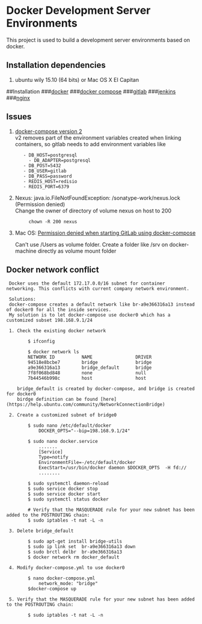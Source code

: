 # Docker Development Server Environments
This project is used to build a development server environments based on docker.

## Installation dependencies
1. ubuntu wily 15.10 (64 bits) or Mac OS X EI Capitan



##Installation
###[docker](doc/install/docker.md)
###[docker compose](doc/install/dockercompose.md)
###[gitlab](doc/install/gitlab.md)
###[jenkins](doc/install/jenkins.md)
###[nginx](doc/install/nginx.md)

## Issues
1. [docker-compose version 2](https://github.com/sameersbn/docker-gitlab/issues/630)    
v2 removes part of the environment variables created when linking containers, so gitlab needs to add environment variables like

     	  - DB_HOST=postgresql
		    - DB_ADAPTER=postgresql
	      - DB_POST=5432
	      - DB_USER=gitlab
	      - DB_PASS=password
	      - REDIS_HOST=redisio
	      - REDIS_PORT=6379

2. Nexus: java.io.FileNotFoundException: /sonatype-work/nexus.lock (Permission denied)  
   Change the owner of directory of volume nexus on host to 200

			chown -R 200 nexus

3. Mac OS: [Permission denied when starting GitLab using docker-compose](https://github.com/sameersbn/docker-gitlab/issues/410)

   Can't use /Users as volume folder. Create a folder like /srv on docker-machine directly as volume mount folder

## Docker network conflict  
	 Docker uses the default 172.17.0.0/16 subnet for container networking. This conflicts with current company network environment.  

	 Solutions:  
	 docker-compose creates a default network like br-a9e366316a13 instead of docker0 for all the inside services.  
	 My solution is to let docker-compose use docker0 which has a customized subset 198.168.9.1/24

	 1. Check the existing docker network

	 		$ ifconfig

	 		$ docker network ls
	 		NETWORK ID          NAME                DRIVER
	 		94518e8bcbe7        bridge              bridge
	 		a9e366316a13        bridge_default      bridge
	 		7f8f068bd848        none                null
	 		7b44546b998c        host                host

	 	bridge_default is created by docker-compose, and bridge is created for docker0
	 	birdge definition can be found [here](https://help.ubuntu.com/community/NetworkConnectionBridge)

	 2. Create a customized subnet of bridge0

	 		$ sudo nano /etc/default/docker
	 			DOCKER_OPTS="--bip=198.168.9.1/24"

	 		$ sudo nano docker.service
	 			.......
	 			[Service]
	 			Type=notify
	 			EnvironmentFile=-/etc/default/docker
	 			ExecStart=/usr/bin/docker daemon $DOCKER_OPTS  -H fd://
	 			........

	 		$ sudo systemctl daemon-reload
	 		$ sudo service docker stop
	 		$ sudo service docker start
	 		$ sudo systemctl status docker		

	 		# Verify that the MASQUERADE rule for your new subnet has been added to the POSTROUTING chain:
	 		$ sudo iptables -t nat -L -n

	 3. Delete bridge_default

	 		$ sudo apt-get install bridge-utils
	 		$ sudo ip link set  br-a9e366316a13 down
	 		$ sudo brctl delbr  br-a9e366316a13
	 		$ docker network rm docker_default

	 4. Modify docker-compose.yml to use docker0

	 		$ nano docker-compose.yml
	 			network_mode: "bridge"
	 		$docker-compose up

	 5. Verify that the MASQUERADE rule for your new subnet has been added to the POSTROUTING chain:

	 		$ sudo iptables -t nat -L -n

